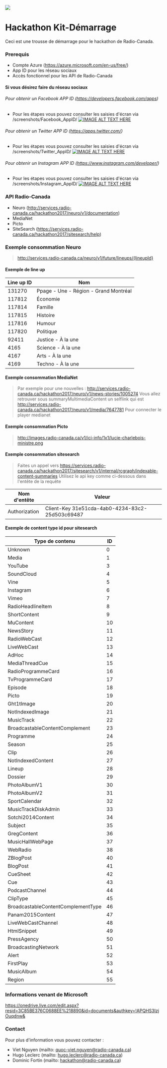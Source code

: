 ![](https://lh3.googleusercontent.com/xF2sAJF0UIOxVW618rZqWEmYDRx6lB_NpezX0W1t9z97CQVA94InQO7LEOPPMzaQEj4vc2OAxvXa0N0=w3140-h1642-rw)

# Hackathon Kit-Démarrage
Ceci est une trousse de démarrage pour le hackathon de Radio-Canada.

### Prerequis
- Compte Azure (https://azure.microsoft.com/en-us/free/)
- App ID pour les réseau sociaux
- Accès fonctionnel pour les API de Radio-Canada

#### Si vous désirez faire du réseau sociaux
###### Pour obtenir un Facebook APP ID (https://developers.facebook.com/apps)
- Pour les étapes vous pouvez consulter les saisies d'écran via /screenshots/Facebook_AppID/
[![IMAGE ALT TEXT HERE](http://img.youtube.com/vi/8i9p3D854O4/0.jpg)](http://www.youtube.com/watch?v|8i9p3D854O4)

###### Pour obtenir un Twitter APP ID (https://apps.twitter.com/)
- Pour les étapes vous pouvez consulter les saisies d'écran via /screenshots/Twitter_AppID/
[![IMAGE ALT TEXT HERE](http://img.youtube.com/vi/9ckccMDhtQI/0.jpg)](http://www.youtube.com/watch?v|9ckccMDhtQI)

###### Pour obtenir un Instagram APP ID (https://www.instagram.com/developer/)
- Pour les étapes vous pouvez consulter les saisies d'écran via /screenshots/Instagram_AppID/
[![IMAGE ALT TEXT HERE](http://img.youtube.com/vi/EZ6_1mm11kg/0.jpg)](http://www.youtube.com/watch?v|EZ6_1mm11kg)

### API Radio-Canada
- Neuro (http://services.radio-canada.ca/hackathon2017/neuro/v1/documentation)
- MediaNet 
- Picto
- SiteSearch (https://services.radio-canada.ca/hackathon2017/sitesearch/help)

### Exemple consommation Neuro
> http://services.radio-canada.ca/neuro/v1/future/lineups/{lineupId}

#### Exemple de line up

Line up ID | Nom
--- | --- 
131270 | Ppage - Une - Région - Grand Montréal
117812 | Économie
117814 | Famille
117815 | Histoire
117816 | Humour
117820 | Politique
92411 | Justice - À la une
4165 | Science - À la une
4167 | Arts - À la une
4169 | Techno - À la une

#### Exemple consommation MediaNet
> Par exemple pour une nouvelles : 
> http://services.radio-canada.ca/hackathon2017/neuro/v1/news-stories/1005274
> Vous allez retrouver sous summaryMultimediaContent un selflink qui est 
> http://services.radio-canada.ca/hackathon2017/neuro/v1/media/7647781
> Pour connecter le player medianet
> 

#### Exemple consommation Picto
> http://images.radio-canada.ca/v1/ici-info/1x1/lucie-charlebois-ministre.png

#### Exemple consommation sitesearch
> Faites un appel vers https://services.radio-canada.ca/hackathon2017/sitesearch/v1/internal/rcgraph/indexable-content-summaries
> Utilisez le api key comme ci-dessous dans l'entête de la requête
 
Nom d'entête | Valeur
--- | --- 
Authorization | Client-Key 31e51cda-4ab0-4234-83c2-25d503c69487

#### Exemple de content type id pour sitesearch
Type de contenu | ID
--- | --- 
Unknown | 0
Media | 1
YouTube | 3
SoundCloud | 4
Vine | 5
Instagram | 6
Vimeo | 7
RadioHeadlineItem | 8
ShortContent | 9
MuContent | 10
NewsStory | 11
RadioWebCast | 12
LiveWebCast | 13
AdHoc | 14
MediaThreadCue | 15
RadioProgrammeCard | 16
TvProgrammeCard | 17
Episode | 18
Picto | 19
Ght1tImage | 20
NotIndexedImage | 21 
MusicTrack | 22
BroadcastableContentComplement | 23
Programme | 24
Season | 25
Clip | 26
NotIndexedContent | 27
Lineup | 28
Dossier | 29
PhotoAlbumV1 | 30
PhotoAlbumV2 | 31
SportCalendar | 32
MusicTrackDiskAdmin | 33
Sotchi2014Content | 34
Subject | 35
GregContent | 36
MusicHallWebPage | 37
WebRadio | 38
ZBlogPost | 40
BlogPost | 41
CueSheet | 42
Cue | 43
PodcastChannel | 44
ClipType | 45
BroadcastableContentComplementType | 46
Panam2015Content | 47
LiveWebCastChannel | 48
HtmlSnippet | 49
PressAgency | 50
BroadcastingNetwork | 51
Alert | 52
FirstPlay | 53
MusicAlbum | 54
Region | 55

### Informations venant de Microsoft
https://onedrive.live.com/edit.aspx?resid=3C85BE376C0688EE%218890&id=documents&authkey=!APQHS3IzjOuqdnw&

### Contact
Pour plus d'information vous pouvez contacter :
- Viet Nguyen (mailto: quoc-viet.nguyen@radio-canada.ca)
- Hugo Leclerc (mailto: hugo.leclerc@radio-canada.ca)
- Dominic Fortin (mailto: hackathon@radio-canada.ca)
